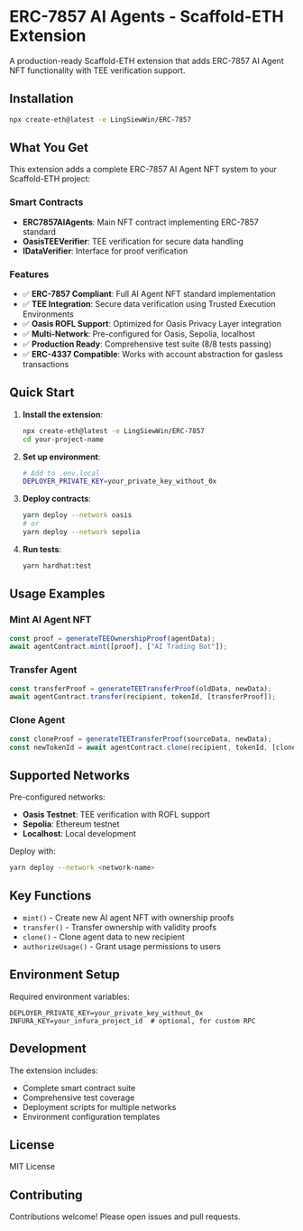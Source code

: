 # ERC-7857 AI Agents - Scaffold-ETH Extension

A production-ready Scaffold-ETH extension that adds ERC-7857 AI Agent NFT functionality with TEE verification support.

## Installation

```bash
npx create-eth@latest -e LingSiewWin/ERC-7857
```

## What You Get

This extension adds a complete ERC-7857 AI Agent NFT system to your Scaffold-ETH project:

### Smart Contracts
- **ERC7857AIAgents**: Main NFT contract implementing ERC-7857 standard
- **OasisTEEVerifier**: TEE verification for secure data handling  
- **IDataVerifier**: Interface for proof verification

### Features
- ✅ **ERC-7857 Compliant**: Full AI Agent NFT standard implementation
- ✅ **TEE Integration**: Secure data verification using Trusted Execution Environments
- ✅ **Oasis ROFL Support**: Optimized for Oasis Privacy Layer integration
- ✅ **Multi-Network**: Pre-configured for Oasis, Sepolia, localhost
- ✅ **Production Ready**: Comprehensive test suite (8/8 tests passing)
- ✅ **ERC-4337 Compatible**: Works with account abstraction for gasless transactions

## Quick Start

1. **Install the extension**:
   ```bash
   npx create-eth@latest -e LingSiewWin/ERC-7857
   cd your-project-name
   ```

2. **Set up environment**:
   ```bash
   # Add to .env.local
   DEPLOYER_PRIVATE_KEY=your_private_key_without_0x
   ```

3. **Deploy contracts**:
   ```bash
   yarn deploy --network oasis
   # or
   yarn deploy --network sepolia
   ```

4. **Run tests**:
   ```bash
   yarn hardhat:test
   ```

## Usage Examples

### Mint AI Agent NFT
```javascript
const proof = generateTEEOwnershipProof(agentData);
await agentContract.mint([proof], ["AI Trading Bot"]);
```

### Transfer Agent
```javascript
const transferProof = generateTEETransferProof(oldData, newData);
await agentContract.transfer(recipient, tokenId, [transferProof]);
```

### Clone Agent
```javascript
const cloneProof = generateTEETransferProof(sourceData, newData);
const newTokenId = await agentContract.clone(recipient, tokenId, [cloneProof]);
```

## Supported Networks

Pre-configured networks:
- **Oasis Testnet**: TEE verification with ROFL support
- **Sepolia**: Ethereum testnet
- **Localhost**: Local development

Deploy with:
```bash
yarn deploy --network <network-name>
```

## Key Functions

- `mint()` - Create new AI agent NFT with ownership proofs
- `transfer()` - Transfer ownership with validity proofs
- `clone()` - Clone agent data to new recipient
- `authorizeUsage()` - Grant usage permissions to users

## Environment Setup

Required environment variables:
```env
DEPLOYER_PRIVATE_KEY=your_private_key_without_0x
INFURA_KEY=your_infura_project_id  # optional, for custom RPC
```

## Development

The extension includes:
- Complete smart contract suite
- Comprehensive test coverage
- Deployment scripts for multiple networks
- Environment configuration templates

## License

MIT License

## Contributing

Contributions welcome! Please open issues and pull requests.
